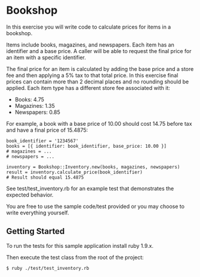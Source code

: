 # Bookshop

In this exercise you will write code to calculate prices for items in a bookshop.

Items include books, magazines, and newspapers. Each item has an identifier and
a base price. A caller will be able to request the final price for an item with a
specific identifier.

The final price for an item is calculated by adding the base price and a store
fee and then applying a 5% tax to that total price. In this exercise final prices
can contain more than 2 decimal places and no rounding should be applied. Each
item type has a different store fee associated with it:
* Books: 4.75
* Magazines: 1.35
* Newspapers: 0.85

For example, a book with a base price of 10.00 should cost 14.75 before tax and
have a final price of 15.4875:

    book_identifier = '1234567'
    books = [{ identifier: book_identifier, base_price: 10.00 }]
    # magazines = ...
    # newspapers = ...

    inventory = Bookshop::Inventory.new(books, magazines, newspapers)
    result = inventory.calculate_price(book_identifier)
    # Result should equal 15.4875

See test/test_inventory.rb for an example test that demonstrates the expected
behavior.

You are free to use the sample code/test provided or you may choose to write
everything yourself.

## Getting Started

To run the tests for this sample application install ruby 1.9.x.

Then execute the test class from the root of the project:

    $ ruby ./test/test_inventory.rb
